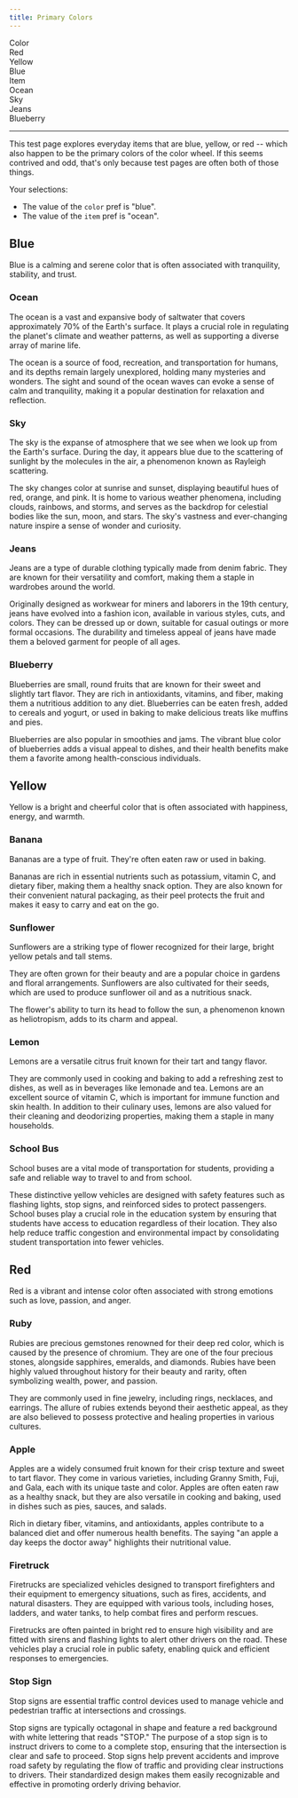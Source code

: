 ```yaml
---
title: Primary Colors
---
```

<div id="markdoc-chooser">
  <div>
    <div class="markdoc-pref__container">
      <div class="markdoc-pref__label">Color</div>
      <div class="markdoc-pref__pill" data-pref-id="color" data-option-id="red">
        Red
      </div>
      <div
        class="markdoc-pref__pill"
        data-pref-id="color"
        data-option-id="yellow"
      >
        Yellow
      </div>
      <div
        class="markdoc-pref__pill selected"
        data-pref-id="color"
        data-option-id="blue"
      >
        Blue
      </div>
    </div>
    <div class="markdoc-pref__container">
      <div class="markdoc-pref__label">Item</div>
      <div
        class="markdoc-pref__pill selected"
        data-pref-id="item"
        data-option-id="ocean"
      >
        Ocean
      </div>
      <div class="markdoc-pref__pill" data-pref-id="item" data-option-id="sky">
        Sky
      </div>
      <div
        class="markdoc-pref__pill"
        data-pref-id="item"
        data-option-id="jeans"
      >
        Jeans
      </div>
      <div
        class="markdoc-pref__pill"
        data-pref-id="item"
        data-option-id="blueberry"
      >
        Blueberry
      </div>
    </div>
    <hr />
  </div>
</div>
<div id="markdoc-content">
  <article>
    <p>
      This test page explores everyday items that are blue, yellow, or red --
      which also happen to be the primary colors of the color wheel. If this
      seems contrived and odd, that's only because test pages are often both of
      those things.
    </p>
    <p>Your selections:</p>
    <ul>
      <li>The value of the <code>color</code> pref is &quot;blue&quot;.</li>
      <li>The value of the <code>item</code> pref is &quot;ocean&quot;.</li>
    </ul>
    <div>
      <h2>Blue</h2>
      <p>
        Blue is a calming and serene color that is often associated with
        tranquility, stability, and trust.
      </p>
      <div>
        <h3>Ocean</h3>
        <p>
          The ocean is a vast and expansive body of saltwater that covers
          approximately 70% of the Earth's surface. It plays a crucial role in
          regulating the planet's climate and weather patterns, as well as
          supporting a diverse array of marine life.
        </p>
        <p>
          The ocean is a source of food, recreation, and transportation for
          humans, and its depths remain largely unexplored, holding many
          mysteries and wonders. The sight and sound of the ocean waves can
          evoke a sense of calm and tranquility, making it a popular destination
          for relaxation and reflection.
        </p>
      </div>
      <div class="markdoc__hidden">
        <h3>Sky</h3>
        <p>
          The sky is the expanse of atmosphere that we see when we look up from
          the Earth's surface. During the day, it appears blue due to the
          scattering of sunlight by the molecules in the air, a phenomenon known
          as Rayleigh scattering.
        </p>
        <p>
          The sky changes color at sunrise and sunset, displaying beautiful hues
          of red, orange, and pink. It is home to various weather phenomena,
          including clouds, rainbows, and storms, and serves as the backdrop for
          celestial bodies like the sun, moon, and stars. The sky's vastness and
          ever-changing nature inspire a sense of wonder and curiosity.
        </p>
      </div>
      <div class="markdoc__hidden">
        <h3>Jeans</h3>
        <p>
          Jeans are a type of durable clothing typically made from denim fabric.
          They are known for their versatility and comfort, making them a staple
          in wardrobes around the world.
        </p>
        <p>
          Originally designed as workwear for miners and laborers in the 19th
          century, jeans have evolved into a fashion icon, available in various
          styles, cuts, and colors. They can be dressed up or down, suitable for
          casual outings or more formal occasions. The durability and timeless
          appeal of jeans have made them a beloved garment for people of all
          ages.
        </p>
      </div>
      <div class="markdoc__hidden">
        <h3>Blueberry</h3>
        <p>
          Blueberries are small, round fruits that are known for their sweet and
          slightly tart flavor. They are rich in antioxidants, vitamins, and
          fiber, making them a nutritious addition to any diet. Blueberries can
          be eaten fresh, added to cereals and yogurt, or used in baking to make
          delicious treats like muffins and pies.
        </p>
        <p>
          Blueberries are also popular in smoothies and jams. The vibrant blue
          color of blueberries adds a visual appeal to dishes, and their health
          benefits make them a favorite among health-conscious individuals.
        </p>
      </div>
    </div>
    <div class="markdoc__hidden">
      <h2>Yellow</h2>
      <p>
        Yellow is a bright and cheerful color that is often associated with
        happiness, energy, and warmth.
      </p>
      <div class="markdoc__hidden">
        <h3>Banana</h3>
        <p>
          Bananas are a type of fruit. They're often eaten raw or used in
          baking.
        </p>
        <p>
          Bananas are rich in essential nutrients such as potassium, vitamin C,
          and dietary fiber, making them a healthy snack option. They are also
          known for their convenient natural packaging, as their peel protects
          the fruit and makes it easy to carry and eat on the go.
        </p>
      </div>
      <div class="markdoc__hidden">
        <h3>Sunflower</h3>
        <p>
          Sunflowers are a striking type of flower recognized for their large,
          bright yellow petals and tall stems.
        </p>
        <p>
          They are often grown for their beauty and are a popular choice in
          gardens and floral arrangements. Sunflowers are also cultivated for
          their seeds, which are used to produce sunflower oil and as a
          nutritious snack.
        </p>
        <p>
          The flower's ability to turn its head to follow the sun, a phenomenon
          known as heliotropism, adds to its charm and appeal.
        </p>
      </div>
      <div class="markdoc__hidden">
        <h3>Lemon</h3>
        <p>
          Lemons are a versatile citrus fruit known for their tart and tangy
          flavor.
        </p>
        <p>
          They are commonly used in cooking and baking to add a refreshing zest
          to dishes, as well as in beverages like lemonade and tea. Lemons are
          an excellent source of vitamin C, which is important for immune
          function and skin health. In addition to their culinary uses, lemons
          are also valued for their cleaning and deodorizing properties, making
          them a staple in many households.
        </p>
      </div>
      <div class="markdoc__hidden">
        <h3>School Bus</h3>
        <p>
          School buses are a vital mode of transportation for students,
          providing a safe and reliable way to travel to and from school.
        </p>
        <p>
          These distinctive yellow vehicles are designed with safety features
          such as flashing lights, stop signs, and reinforced sides to protect
          passengers. School buses play a crucial role in the education system
          by ensuring that students have access to education regardless of their
          location. They also help reduce traffic congestion and environmental
          impact by consolidating student transportation into fewer vehicles.
        </p>
      </div>
    </div>
    <div class="markdoc__hidden">
      <h2>Red</h2>
      <p>
        Red is a vibrant and intense color often associated with strong emotions
        such as love, passion, and anger.
      </p>
      <div class="markdoc__hidden">
        <h3>Ruby</h3>
        <p>
          Rubies are precious gemstones renowned for their deep red color, which
          is caused by the presence of chromium. They are one of the four
          precious stones, alongside sapphires, emeralds, and diamonds. Rubies
          have been highly valued throughout history for their beauty and
          rarity, often symbolizing wealth, power, and passion.
        </p>
        <p>
          They are commonly used in fine jewelry, including rings, necklaces,
          and earrings. The allure of rubies extends beyond their aesthetic
          appeal, as they are also believed to possess protective and healing
          properties in various cultures.
        </p>
      </div>
      <div class="markdoc__hidden">
        <h3>Apple</h3>
        <p>
          Apples are a widely consumed fruit known for their crisp texture and
          sweet to tart flavor. They come in various varieties, including Granny
          Smith, Fuji, and Gala, each with its unique taste and color. Apples
          are often eaten raw as a healthy snack, but they are also versatile in
          cooking and baking, used in dishes such as pies, sauces, and salads.
        </p>
        <p>
          Rich in dietary fiber, vitamins, and antioxidants, apples contribute
          to a balanced diet and offer numerous health benefits. The saying
          &quot;an apple a day keeps the doctor away&quot; highlights their
          nutritional value.
        </p>
      </div>
      <div class="markdoc__hidden">
        <h3>Firetruck</h3>
        <p>
          Firetrucks are specialized vehicles designed to transport firefighters
          and their equipment to emergency situations, such as fires, accidents,
          and natural disasters. They are equipped with various tools, including
          hoses, ladders, and water tanks, to help combat fires and perform
          rescues.
        </p>
        <p>
          Firetrucks are often painted in bright red to ensure high visibility
          and are fitted with sirens and flashing lights to alert other drivers
          on the road. These vehicles play a crucial role in public safety,
          enabling quick and efficient responses to emergencies.
        </p>
      </div>
      <div class="markdoc__hidden">
        <h3>Stop Sign</h3>
        <p>
          Stop signs are essential traffic control devices used to manage
          vehicle and pedestrian traffic at intersections and crossings.
        </p>
        <p>
          Stop signs are typically octagonal in shape and feature a red
          background with white lettering that reads &quot;STOP.&quot; The
          purpose of a stop sign is to instruct drivers to come to a complete
          stop, ensuring that the intersection is clear and safe to proceed.
          Stop signs help prevent accidents and improve road safety by
          regulating the flow of traffic and providing clear instructions to
          drivers. Their standardized design makes them easily recognizable and
          effective in promoting orderly driving behavior.
        </p>
      </div>
    </div>
  </article>
</div>
<script>
  clientRenderer.initialize({
    pagePrefsConfig: [
      {
        display_name: "Color",
        identifier: "color",
        options_source: "primary_color_options",
      },
      {
        display_name: "Item",
        identifier: "item",
        options_source: "<COLOR>_item_options",
      },
    ],
    prefOptionsConfig: {
      primary_color_options: [
        {
          display_name: "Red",
          identifier: "red",
        },
        {
          display_name: "Yellow",
          identifier: "yellow",
        },
        {
          display_name: "Blue",
          default: true,
          identifier: "blue",
        },
      ],
      red_item_options: [
        {
          display_name: "Ruby",
          default: true,
          identifier: "ruby",
        },
        {
          display_name: "Apple",
          identifier: "apple",
        },
        {
          display_name: "Firetruck",
          identifier: "firetruck",
        },
        {
          display_name: "Stop sign",
          identifier: "stop_sign",
        },
      ],
      yellow_item_options: [
        {
          display_name: "Banana",
          default: true,
          identifier: "banana",
        },
        {
          display_name: "Sunflower",
          identifier: "sunflower",
        },
        {
          display_name: "Lemon",
          identifier: "lemon",
        },
        {
          display_name: "School bus",
          identifier: "school_bus",
        },
      ],
      blue_item_options: [
        {
          display_name: "Ocean",
          default: true,
          identifier: "ocean",
        },
        {
          display_name: "Sky",
          identifier: "sky",
        },
        {
          display_name: "Jeans",
          identifier: "jeans",
        },
        {
          display_name: "Blueberry",
          identifier: "blueberry",
        },
      ],
    },
    selectedValsByPrefId: {
      color: "blue",
      item: "ocean",
    },
    renderableTree: {
      $$mdtype: "Tag",
      name: "article",
      attributes: {},
      children: [
        {
          $$mdtype: "Tag",
          name: "p",
          attributes: {},
          children: [
            "This test page explores everyday items that are blue, yellow, or red -- which also happen to be the primary colors of the color wheel. If this seems contrived and odd, that's only because test pages are often both of those things.",
          ],
        },
        {
          $$mdtype: "Tag",
          name: "p",
          attributes: {},
          children: ["Your selections:"],
        },
        {
          $$mdtype: "Tag",
          name: "ul",
          attributes: {},
          children: [
            {
              $$mdtype: "Tag",
              name: "li",
              attributes: {},
              children: [
                "The value of the ",
                {
                  $$mdtype: "Tag",
                  name: "code",
                  attributes: {},
                  children: ["color"],
                },
                ' pref is "',
                {
                  $$mdtype: "Variable",
                  path: ["color"],
                  value: "blue",
                },
                '".',
              ],
            },
            {
              $$mdtype: "Tag",
              name: "li",
              attributes: {},
              children: [
                "The value of the ",
                {
                  $$mdtype: "Tag",
                  name: "code",
                  attributes: {},
                  children: ["item"],
                },
                ' pref is "',
                {
                  $$mdtype: "Variable",
                  path: ["item"],
                  value: "ocean",
                },
                '".',
              ],
            },
          ],
        },
        {
          $$mdtype: "Tag",
          name: "div",
          if: {
            $$mdtype: "Function",
            name: "equals",
            value: true,
            parameters: {
              0: {
                $$mdtype: "Variable",
                path: ["color"],
                value: "blue",
              },
              1: "blue",
            },
          },
          attributes: {
            display: "true",
          },
          children: [
            {
              $$mdtype: "Tag",
              name: "h2",
              attributes: {},
              children: ["Blue"],
            },
            {
              $$mdtype: "Tag",
              name: "p",
              attributes: {},
              children: [
                "Blue is a calming and serene color that is often associated with tranquility, stability, and trust.",
              ],
            },
            {
              $$mdtype: "Tag",
              name: "div",
              if: {
                $$mdtype: "Function",
                name: "equals",
                value: true,
                parameters: {
                  0: {
                    $$mdtype: "Variable",
                    path: ["item"],
                    value: "ocean",
                  },
                  1: "ocean",
                },
              },
              attributes: {
                display: "true",
              },
              children: [
                {
                  $$mdtype: "Tag",
                  name: "h3",
                  attributes: {},
                  children: ["Ocean"],
                },
                {
                  $$mdtype: "Tag",
                  name: "p",
                  attributes: {},
                  children: [
                    "The ocean is a vast and expansive body of saltwater that covers approximately 70% of the Earth's surface. It plays a crucial role in regulating the planet's climate and weather patterns, as well as supporting a diverse array of marine life.",
                  ],
                },
                {
                  $$mdtype: "Tag",
                  name: "p",
                  attributes: {},
                  children: [
                    "The ocean is a source of food, recreation, and transportation for humans, and its depths remain largely unexplored, holding many mysteries and wonders. The sight and sound of the ocean waves can evoke a sense of calm and tranquility, making it a popular destination for relaxation and reflection.",
                  ],
                },
              ],
            },
            {
              $$mdtype: "Tag",
              name: "div",
              if: {
                $$mdtype: "Function",
                name: "equals",
                value: false,
                parameters: {
                  0: {
                    $$mdtype: "Variable",
                    path: ["item"],
                    value: "ocean",
                  },
                  1: "sky",
                },
              },
              attributes: {
                display: "false",
              },
              children: [
                {
                  $$mdtype: "Tag",
                  name: "h3",
                  attributes: {},
                  children: ["Sky"],
                },
                {
                  $$mdtype: "Tag",
                  name: "p",
                  attributes: {},
                  children: [
                    "The sky is the expanse of atmosphere that we see when we look up from the Earth's surface. During the day, it appears blue due to the scattering of sunlight by the molecules in the air, a phenomenon known as Rayleigh scattering.",
                  ],
                },
                {
                  $$mdtype: "Tag",
                  name: "p",
                  attributes: {},
                  children: [
                    "The sky changes color at sunrise and sunset, displaying beautiful hues of red, orange, and pink. It is home to various weather phenomena, including clouds, rainbows, and storms, and serves as the backdrop for celestial bodies like the sun, moon, and stars. The sky's vastness and ever-changing nature inspire a sense of wonder and curiosity.",
                  ],
                },
              ],
            },
            {
              $$mdtype: "Tag",
              name: "div",
              if: {
                $$mdtype: "Function",
                name: "equals",
                value: false,
                parameters: {
                  0: {
                    $$mdtype: "Variable",
                    path: ["item"],
                    value: "ocean",
                  },
                  1: "jeans",
                },
              },
              attributes: {
                display: "false",
              },
              children: [
                {
                  $$mdtype: "Tag",
                  name: "h3",
                  attributes: {},
                  children: ["Jeans"],
                },
                {
                  $$mdtype: "Tag",
                  name: "p",
                  attributes: {},
                  children: [
                    "Jeans are a type of durable clothing typically made from denim fabric. They are known for their versatility and comfort, making them a staple in wardrobes around the world.",
                  ],
                },
                {
                  $$mdtype: "Tag",
                  name: "p",
                  attributes: {},
                  children: [
                    "Originally designed as workwear for miners and laborers in the 19th century, jeans have evolved into a fashion icon, available in various styles, cuts, and colors. They can be dressed up or down, suitable for casual outings or more formal occasions. The durability and timeless appeal of jeans have made them a beloved garment for people of all ages.",
                  ],
                },
              ],
            },
            {
              $$mdtype: "Tag",
              name: "div",
              if: {
                $$mdtype: "Function",
                name: "equals",
                value: false,
                parameters: {
                  0: {
                    $$mdtype: "Variable",
                    path: ["item"],
                    value: "ocean",
                  },
                  1: "blueberry",
                },
              },
              attributes: {
                display: "false",
              },
              children: [
                {
                  $$mdtype: "Tag",
                  name: "h3",
                  attributes: {},
                  children: ["Blueberry"],
                },
                {
                  $$mdtype: "Tag",
                  name: "p",
                  attributes: {},
                  children: [
                    "Blueberries are small, round fruits that are known for their sweet and slightly tart flavor. They are rich in antioxidants, vitamins, and fiber, making them a nutritious addition to any diet. Blueberries can be eaten fresh, added to cereals and yogurt, or used in baking to make delicious treats like muffins and pies.",
                  ],
                },
                {
                  $$mdtype: "Tag",
                  name: "p",
                  attributes: {},
                  children: [
                    "Blueberries are also popular in smoothies and jams. The vibrant blue color of blueberries adds a visual appeal to dishes, and their health benefits make them a favorite among health-conscious individuals.",
                  ],
                },
              ],
            },
          ],
        },
        {
          $$mdtype: "Tag",
          name: "div",
          if: {
            $$mdtype: "Function",
            name: "equals",
            value: false,
            parameters: {
              0: {
                $$mdtype: "Variable",
                path: ["color"],
                value: "blue",
              },
              1: "yellow",
            },
          },
          attributes: {
            display: "false",
          },
          children: [
            {
              $$mdtype: "Tag",
              name: "h2",
              attributes: {},
              children: ["Yellow"],
            },
            {
              $$mdtype: "Tag",
              name: "p",
              attributes: {},
              children: [
                "Yellow is a bright and cheerful color that is often associated with happiness, energy, and warmth.",
              ],
            },
            {
              $$mdtype: "Tag",
              name: "div",
              if: {
                $$mdtype: "Function",
                name: "equals",
                value: false,
                parameters: {
                  0: {
                    $$mdtype: "Variable",
                    path: ["item"],
                    value: "ocean",
                  },
                  1: "banana",
                },
              },
              attributes: {
                display: "false",
              },
              children: [
                {
                  $$mdtype: "Tag",
                  name: "h3",
                  attributes: {},
                  children: ["Banana"],
                },
                {
                  $$mdtype: "Tag",
                  name: "p",
                  attributes: {},
                  children: [
                    "Bananas are a type of fruit. They're often eaten raw or used in baking.",
                  ],
                },
                {
                  $$mdtype: "Tag",
                  name: "p",
                  attributes: {},
                  children: [
                    "Bananas are rich in essential nutrients such as potassium, vitamin C, and dietary fiber, making them a healthy snack option. They are also known for their convenient natural packaging, as their peel protects the fruit and makes it easy to carry and eat on the go.",
                  ],
                },
              ],
            },
            {
              $$mdtype: "Tag",
              name: "div",
              if: {
                $$mdtype: "Function",
                name: "equals",
                value: false,
                parameters: {
                  0: {
                    $$mdtype: "Variable",
                    path: ["item"],
                    value: "ocean",
                  },
                  1: "sunflower",
                },
              },
              attributes: {
                display: "false",
              },
              children: [
                {
                  $$mdtype: "Tag",
                  name: "h3",
                  attributes: {},
                  children: ["Sunflower"],
                },
                {
                  $$mdtype: "Tag",
                  name: "p",
                  attributes: {},
                  children: [
                    "Sunflowers are a striking type of flower recognized for their large, bright yellow petals and tall stems.",
                  ],
                },
                {
                  $$mdtype: "Tag",
                  name: "p",
                  attributes: {},
                  children: [
                    "They are often grown for their beauty and are a popular choice in gardens and floral arrangements. Sunflowers are also cultivated for their seeds, which are used to produce sunflower oil and as a nutritious snack.",
                  ],
                },
                {
                  $$mdtype: "Tag",
                  name: "p",
                  attributes: {},
                  children: [
                    "The flower's ability to turn its head to follow the sun, a phenomenon known as heliotropism, adds to its charm and appeal.",
                  ],
                },
              ],
            },
            {
              $$mdtype: "Tag",
              name: "div",
              if: {
                $$mdtype: "Function",
                name: "equals",
                value: false,
                parameters: {
                  0: {
                    $$mdtype: "Variable",
                    path: ["item"],
                    value: "ocean",
                  },
                  1: "lemon",
                },
              },
              attributes: {
                display: "false",
              },
              children: [
                {
                  $$mdtype: "Tag",
                  name: "h3",
                  attributes: {},
                  children: ["Lemon"],
                },
                {
                  $$mdtype: "Tag",
                  name: "p",
                  attributes: {},
                  children: [
                    "Lemons are a versatile citrus fruit known for their tart and tangy flavor.",
                  ],
                },
                {
                  $$mdtype: "Tag",
                  name: "p",
                  attributes: {},
                  children: [
                    "They are commonly used in cooking and baking to add a refreshing zest to dishes, as well as in beverages like lemonade and tea. Lemons are an excellent source of vitamin C, which is important for immune function and skin health. In addition to their culinary uses, lemons are also valued for their cleaning and deodorizing properties, making them a staple in many households.",
                  ],
                },
              ],
            },
            {
              $$mdtype: "Tag",
              name: "div",
              if: {
                $$mdtype: "Function",
                name: "equals",
                value: false,
                parameters: {
                  0: {
                    $$mdtype: "Variable",
                    path: ["item"],
                    value: "ocean",
                  },
                  1: "school_bus",
                },
              },
              attributes: {
                display: "false",
              },
              children: [
                {
                  $$mdtype: "Tag",
                  name: "h3",
                  attributes: {},
                  children: ["School Bus"],
                },
                {
                  $$mdtype: "Tag",
                  name: "p",
                  attributes: {},
                  children: [
                    "School buses are a vital mode of transportation for students, providing a safe and reliable way to travel to and from school.",
                  ],
                },
                {
                  $$mdtype: "Tag",
                  name: "p",
                  attributes: {},
                  children: [
                    "These distinctive yellow vehicles are designed with safety features such as flashing lights, stop signs, and reinforced sides to protect passengers. School buses play a crucial role in the education system by ensuring that students have access to education regardless of their location. They also help reduce traffic congestion and environmental impact by consolidating student transportation into fewer vehicles.",
                  ],
                },
              ],
            },
          ],
        },
        {
          $$mdtype: "Tag",
          name: "div",
          if: {
            $$mdtype: "Function",
            name: "equals",
            value: false,
            parameters: {
              0: {
                $$mdtype: "Variable",
                path: ["color"],
                value: "blue",
              },
              1: "red",
            },
          },
          attributes: {
            display: "false",
          },
          children: [
            {
              $$mdtype: "Tag",
              name: "h2",
              attributes: {},
              children: ["Red"],
            },
            {
              $$mdtype: "Tag",
              name: "p",
              attributes: {},
              children: [
                "Red is a vibrant and intense color often associated with strong emotions such as love, passion, and anger.",
              ],
            },
            {
              $$mdtype: "Tag",
              name: "div",
              if: {
                $$mdtype: "Function",
                name: "equals",
                value: false,
                parameters: {
                  0: {
                    $$mdtype: "Variable",
                    path: ["item"],
                    value: "ocean",
                  },
                  1: "ruby",
                },
              },
              attributes: {
                display: "false",
              },
              children: [
                {
                  $$mdtype: "Tag",
                  name: "h3",
                  attributes: {},
                  children: ["Ruby"],
                },
                {
                  $$mdtype: "Tag",
                  name: "p",
                  attributes: {},
                  children: [
                    "Rubies are precious gemstones renowned for their deep red color, which is caused by the presence of chromium. They are one of the four precious stones, alongside sapphires, emeralds, and diamonds. Rubies have been highly valued throughout history for their beauty and rarity, often symbolizing wealth, power, and passion.",
                  ],
                },
                {
                  $$mdtype: "Tag",
                  name: "p",
                  attributes: {},
                  children: [
                    "They are commonly used in fine jewelry, including rings, necklaces, and earrings. The allure of rubies extends beyond their aesthetic appeal, as they are also believed to possess protective and healing properties in various cultures.",
                  ],
                },
              ],
            },
            {
              $$mdtype: "Tag",
              name: "div",
              if: {
                $$mdtype: "Function",
                name: "equals",
                value: false,
                parameters: {
                  0: {
                    $$mdtype: "Variable",
                    path: ["item"],
                    value: "ocean",
                  },
                  1: "apple",
                },
              },
              attributes: {
                display: "false",
              },
              children: [
                {
                  $$mdtype: "Tag",
                  name: "h3",
                  attributes: {},
                  children: ["Apple"],
                },
                {
                  $$mdtype: "Tag",
                  name: "p",
                  attributes: {},
                  children: [
                    "Apples are a widely consumed fruit known for their crisp texture and sweet to tart flavor. They come in various varieties, including Granny Smith, Fuji, and Gala, each with its unique taste and color. Apples are often eaten raw as a healthy snack, but they are also versatile in cooking and baking, used in dishes such as pies, sauces, and salads.",
                  ],
                },
                {
                  $$mdtype: "Tag",
                  name: "p",
                  attributes: {},
                  children: [
                    'Rich in dietary fiber, vitamins, and antioxidants, apples contribute to a balanced diet and offer numerous health benefits. The saying "an apple a day keeps the doctor away" highlights their nutritional value.',
                  ],
                },
              ],
            },
            {
              $$mdtype: "Tag",
              name: "div",
              if: {
                $$mdtype: "Function",
                name: "equals",
                value: false,
                parameters: {
                  0: {
                    $$mdtype: "Variable",
                    path: ["item"],
                    value: "ocean",
                  },
                  1: "firetruck",
                },
              },
              attributes: {
                display: "false",
              },
              children: [
                {
                  $$mdtype: "Tag",
                  name: "h3",
                  attributes: {},
                  children: ["Firetruck"],
                },
                {
                  $$mdtype: "Tag",
                  name: "p",
                  attributes: {},
                  children: [
                    "Firetrucks are specialized vehicles designed to transport firefighters and their equipment to emergency situations, such as fires, accidents, and natural disasters. They are equipped with various tools, including hoses, ladders, and water tanks, to help combat fires and perform rescues.",
                  ],
                },
                {
                  $$mdtype: "Tag",
                  name: "p",
                  attributes: {},
                  children: [
                    "Firetrucks are often painted in bright red to ensure high visibility and are fitted with sirens and flashing lights to alert other drivers on the road. These vehicles play a crucial role in public safety, enabling quick and efficient responses to emergencies.",
                  ],
                },
              ],
            },
            {
              $$mdtype: "Tag",
              name: "div",
              if: {
                $$mdtype: "Function",
                name: "equals",
                value: false,
                parameters: {
                  0: {
                    $$mdtype: "Variable",
                    path: ["item"],
                    value: "ocean",
                  },
                  1: "stop_sign",
                },
              },
              attributes: {
                display: "false",
              },
              children: [
                {
                  $$mdtype: "Tag",
                  name: "h3",
                  attributes: {},
                  children: ["Stop Sign"],
                },
                {
                  $$mdtype: "Tag",
                  name: "p",
                  attributes: {},
                  children: [
                    "Stop signs are essential traffic control devices used to manage vehicle and pedestrian traffic at intersections and crossings.",
                  ],
                },
                {
                  $$mdtype: "Tag",
                  name: "p",
                  attributes: {},
                  children: [
                    'Stop signs are typically octagonal in shape and feature a red background with white lettering that reads "STOP." The purpose of a stop sign is to instruct drivers to come to a complete stop, ensuring that the intersection is clear and safe to proceed. Stop signs help prevent accidents and improve road safety by regulating the flow of traffic and providing clear instructions to drivers. Their standardized design makes them easily recognizable and effective in promoting orderly driving behavior.',
                  ],
                },
              ],
            },
          ],
        },
      ],
    },
  });
</script>
